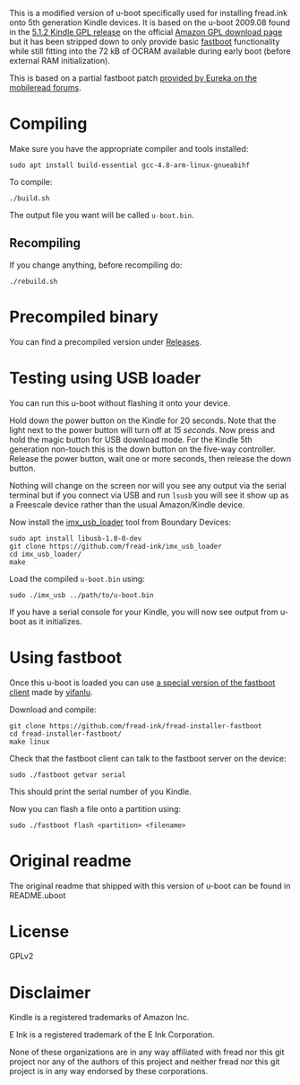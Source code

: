 
This is a modified version of u-boot specifically used for installing fread.ink onto 5th generation Kindle devices. It is based on the u-boot 2009.08 found in the [5.1.2 Kindle GPL release](https://s3.amazonaws.com/kindle/Kindle_src_5.1.2_1679530004.tar.gz) on the official [Amazon GPL download page](https://www.amazon.com/gp/help/customer/display.html?nodeId=200203720) but it has been stripped down to only provide basic [fastboot](https://en.wikipedia.org/wiki/Android_software_development#Fastboot) functionality while still fitting into the 72 kB of OCRAM available during early boot (before external RAM initialization).

This is based on a partial fastboot patch [provided by Eureka on the mobileread forums](https://www.mobileread.com/forums/showthread.php?p=2272493).

# Compiling

Make sure you have the appropriate compiler and tools installed:

```
sudo apt install build-essential gcc-4.8-arm-linux-gnueabihf 
```

To compile:

```
./build.sh
```

The output file you want will be called `u-boot.bin`.

## Recompiling

If you change anything, before recompiling do:

```
./rebuild.sh
```

# Precompiled binary

You can find a precompiled version under [Releases](https://github.com/fread-ink/fread-installer-u-boot/releases).

# Testing using USB loader

You can run this u-boot without flashing it onto your device.

Hold down the power button on the Kindle for 20 seconds. Note that the light next to the power button will turn off at _15 seconds_. Now press and hold the magic button for USB download mode. For the Kindle 5th generation non-touch this is the down button on the five-way controller. Release the power button, wait one or more seconds, then release the down button.

Nothing will change on the screen nor will you see any output via the serial terminal but if you connect via USB and run `lsusb` you will see it show up as a Freescale device rather than the usual Amazon/Kindle device.

Now install the [imx_usb_loader](https://github.com/fread-ink/imx_usb_loader) tool from Boundary Devices:

```
sudo apt install libusb-1.0-0-dev
git clone https://github.com/fread-ink/imx_usb_loader
cd imx_usb_loader/
make
```

Load the compiled `u-boot.bin` using:

```
sudo ./imx_usb ../path/to/u-boot.bin
```

If you have a serial console for your Kindle, you will now see output from u-boot as it initializes.

# Using fastboot

Once this u-boot is loaded you can use [a special version of the fastboot client](https://github.com/fread-ink/Fastboot-Kindle) made by [yifanlu](https://github.com/yifanlu).

Download and compile:

```
git clone https://github.com/fread-ink/fread-installer-fastboot
cd fread-installer-fastboot/
make linux
```

Check that the fastboot client can talk to the fastboot server on the device:

```
sudo ./fastboot getvar serial
```

This should print the serial number of you Kindle.

Now you can flash a file onto a partition using:

```
sudo ./fastboot flash <partition> <filename>
```

# Original readme

The original readme that shipped with this version of u-boot can be found in README.uboot

# License

GPLv2

# Disclaimer

Kindle is a registered trademarks of Amazon Inc. 

E Ink is a registered trademark of the E Ink Corporation. 

None of these organizations are in any way affiliated with fread nor this git project nor any of the authors of this project and neither fread nor this git project is in any way endorsed by these corporations.
